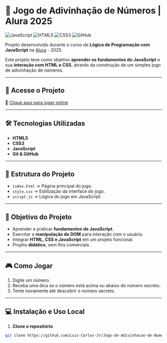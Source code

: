 # 🎲 Jogo de Adivinhação de Números | Alura 2025

![JavaScript](https://img.shields.io/badge/JavaScript-F7DF1E?style=for-the-badge&logo=javascript&logoColor=black)
![HTML5](https://img.shields.io/badge/HTML5-E34F26?style=for-the-badge&logo=html5&logoColor=white)
![CSS3](https://img.shields.io/badge/CSS3-1572B6?style=for-the-badge&logo=css3&logoColor=white)
![GitHub](https://img.shields.io/badge/GitHub-181717?style=for-the-badge&logo=github&logoColor=white)

Projeto desenvolvido durante o curso de **Lógica de Programação com JavaScript** na [Alura](https://www.alura.com.br/) - 2025.  

Este projeto teve como objetivo **aprender os fundamentos do JavaScript** e sua **interação com HTML e CSS**, através da construção de um simples jogo de adivinhação de números.

---

## 🚀 Acesse o Projeto
🔗 [Clique aqui para jogar online](https://jogo-dos-numeros-alura-2025.vercel.app/)

---

## 🛠 Tecnologias Utilizadas
- **HTML5**  
- **CSS3**  
- **JavaScript**  
- **Git & GitHub**

---

## 📂 Estrutura do Projeto
- `index.html` → Página principal do jogo.  
- `style.css` → Estilização da interface do jogo.  
- `script.js` → Lógica do jogo em JavaScript.  

---

## 🎯 Objetivo do Projeto
- Aprender e praticar **fundamentos de JavaScript**.  
- Exercitar a **manipulação de DOM** para interação com o usuário.  
- Integrar **HTML, CSS e JavaScript** em um projeto funcional.  
- Projeto **didático**, sem fins comerciais.  

---

## 🎮 Como Jogar
1. Digite um número.  
2. Receba uma dica se o número está acima ou abaixo do número secreto.  
3. Tente novamente até descobrir o número secreto.  

---

## 💻 Instalação e Uso Local

1. **Clone o repositório**
```bash
git clone https://github.com/Luis-Carlos-Jr/Jogo-de-Adivinhacao-de-Numeros.git